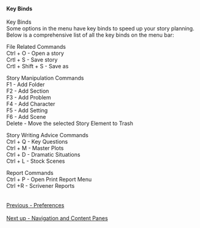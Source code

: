 #### Key Binds ####
Key Binds <br/>
Some options in the menu have key binds to speed up your story planning. Below is a comprehensive list of all the key binds on the menu bar: <br/>

File Related Commands <br/>
Ctrl + O - Open a story <br/>
Crtl + S - Save story <br/>
Crtl + Shift + S - Save as <br/>

Story Manipulation Commands <br/>
F1 - Add Folder <br/>
F2 - Add Section <br/>
F3 - Add Problem <br/>
F4 - Add Character <br/>
F5 - Add Setting <br/>
F6 - Add Scene <br/>
Delete - Move the selected Story Element to Trash <br/>

Story Writing Advice Commands <br/>
Ctrl + Q - Key Questions <br/>
Ctrl + M - Master Plots <br/>
Ctrl + D - Dramatic Situations <br/>
Ctrl + L - Stock Scenes <br/>

Report Commands <br/>
Ctrl + P - Open Print Report Menu <br/>
Ctrl +R - Scrivener Reports  <br/>
 <br/><br/>
[Previous - Preferences](Preferences.md) <br/><br/>
[Next up - Navigation and  Content Panes](Navigation_and_Content_Panes.md)
